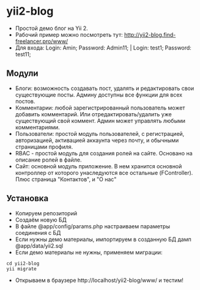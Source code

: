 yii2-blog
=========

- Простой демо блог на Yii 2.
- Рабочий пример можно посмотреть тут: http://yii2-blog.find-freelancer.pro/www/
- Для входа: Login: Amin; Password: Admin11; | Login: test1; Password: test11;

Модули
-----------
- Блоги: возможность создавать пост, удалять и редактировать свои существующие посты. Админу доступны все функции для всех постов.
- Комментарии: любой зарегистрированный пользователь может добавить комментарий. Или отредактировать/удалить уже существующий свой коммент. Админ может управлять любыми комментариями.
- Пользователи: простой модуль пользователей, с регистрацией, авторизацией, активацией аккаунта через почту, и обычными страницами профиля.
- RBAC - простой модуль для создания ролей на сайте. Основано на описание ролей в файле.
- Сайт: основной модуль приложение. В нем хранится основной контроллер от которого унаследуются все остальные (FController). Плюс страница "Контактов", и "О нас"

Установка
---------
- Копируем репозиторий 
- Создаём новую БД 
- В файле @app/config/params.php настраиваем параметры соединения с БД 
- Если нужны демо материалы, импортируем в созданную БД дамп @app/data/yii2.sql
- Если демо материалы не нужны, применяем миграции:
~~~
cd yii2-blog
yii migrate
~~~
- Открываем в браузере http://localhost/yii2-blog/www/ и тестим!

